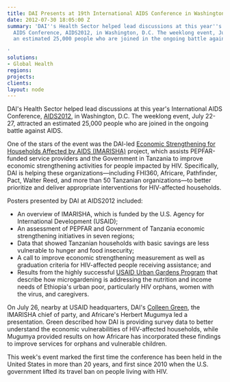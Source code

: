 ```yaml
---
title: DAI Presents at 19th International AIDS Conference in Washington, D.C.
date: 2012-07-30 18:05:00 Z
summary: 'DAI''s Health Sector helped lead discussions at this year''s International
  AIDS Conference, AIDS2012, in Washington, D.C. The weeklong event, July 22-27, attracted
  an estimated 25,000 people who are joined in the ongoing battle against AIDS.

'
solutions:
- Global Health
regions: 
projects: 
clients: 
layout: node
---
```


DAI's Health Sector helped lead discussions at this year's International AIDS Conference, [AIDS2012][1], in Washington, D.C. The weeklong event, July 22-27, attracted an estimated 25,000 people who are joined in the ongoing battle against AIDS.

One of the stars of the event was the DAI-led [Economic Strengthening for Households Affected by AIDS (IMARISHA)][2] project, which assists PEPFAR-funded service providers and the Government in Tanzania to improve economic strengthening activities for people impacted by HIV. Specifically, DAI is helping these organizations—including FHI360, Africare, Pathfinder, Pact, Walter Reed, and more than 50 Tanzanian organizations—to better prioritize and deliver appropriate interventions for HIV-affected households.

Posters presented by DAI at AIDS2012 included:

* An overview of IMARISHA, which is funded by the U.S. Agency for International Development (USAID);
* An assessment of PEPFAR and Government of Tanzania economic strengthening initiatives in seven regions;
* Data that showed Tanzanian households with basic savings are less vulnerable to hunger and food insecurity;
* A call to improve economic strengthening measurement as well as graduation criteria for HIV-affected people receiving assistance; and
* Results from the highly successful [USAID Urban Gardens Program][3] that describe how microgardening is addressing the nutrition and income needs of Ethiopia's urban poor, particularly HIV orphans, women with the virus, and caregivers.

On July 26, nearby at USAID headquarters, DAI's [Colleen Green][4], the IMARISHA chief of party, and Africare's Herbert Mugumya led a presentation. Green described how DAI is providing survey data to better understand the economic vulnerabilities of HIV-affected households, while Mugumya provided results on how Africare has incorporated these findings to improve services for orphans and vulnerable children.

This week's event marked the first time the conference has been held in the United States in more than 20 years, and first since 2010 when the U.S. government lifted its travel ban on people living with HIV.

[1]: http://www.facebook.com/media/set/?set=a.364708086936011.85002.130670770339745&type=3?utm_source=dai.com
[2]: /our-work/projects/tanzania-economic-strenghthening-households-affected-aids-imarisha
[3]: /our-work/projects/ethiopia-urban-gardens-program-hiv-affected-women-and-children-ugp
[4]: http://dai.com/who-we-are/our-team/colleen-green
